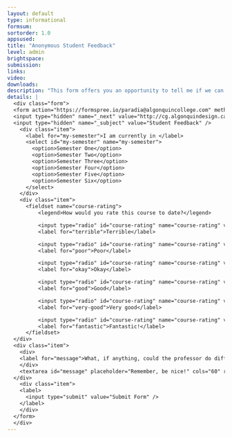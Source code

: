 ```yaml
---
layout: default
type: informational
formsum: 
sortorder: 1.0
appsused: 
title: "Anonymous Student Feedback"
level: admin
brightspace: 
submission: 
links: 
video: 
downloads: 
description: "This form offers you an opportunity to tell me if we can improve anything in your Computer Graphics courses. Rest assured that the submissions are anonymous in an effort to encourage complete openness."
details: |
  <div class="form">
  <form action="https://formspree.io/paradia@algonquincollege.com" method="POST">
  <input type="hidden" name="_next" value="http://cg.algonquindesign.ca/topics/thanks.html" />
  <input type="hidden" name="_subject" value="Student Feedback" />
    <div class="item">
      <label for="my-semester">I am currently in </label>
      <select id="my-semester" name="my-semester">
        <option>Semester One</option>
        <option>Semester Two</option>
        <option>Semester Three</option>
        <option>Semester Four</option>
        <option>Semester Five</option>
        <option>Semester Six</option>
      </select>
    </div>
    <div class="item">
      <fieldset name="course-rating">
          <legend>How would you rate this course to date?</legend>

          <input type="radio" id="course-rating" name="course-rating" value="Terrible">
          <label for="terrible">Terrible</label>

          <input type="radio" id="course-rating" name="course-rating" value="Poor">
          <label for="poor">Poor</label>

          <input type="radio" id="course-rating" name="course-rating" value="Okay">
          <label for="okay">Okay</label>

          <input type="radio" id="course-rating" name="course-rating" value="Good">
          <label for="good">Good</label>

          <input type="radio" id="course-rating" name="course-rating" value="Very good">
          <label for="very-good">Very good</label>

          <input type="radio" id="course-rating" name="course-rating" value="Fantastic!">
          <label for="fantastic">Fantastic!</label>
      </fieldset>
  </div>
  <div class="item">
    <div>
    <label for="message">What, if anything, could the professor do differently to be of benefit to you going forward in this course?</label>
    </div>
    <textarea id="message" placeholder="Remember, be nice!" cols="60" rows="5" name="Comment"></textarea>
  </div>
    <div class="item">
    <label>
      <input type="submit" value="Submit Form" />
    </label>
    </div>
  </form>
  </div>
---
```

